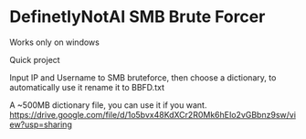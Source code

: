 # DefinetlyNotAI SMB Brute Forcer
Works only on windows

Quick project

Input IP and Username to SMB bruteforce, then choose a dictionary, to automatically use it rename it to BBFD.txt

A ~500MB dictionary file, you can use it if you want.
https://drive.google.com/file/d/1o5bvx48KdXCr2R0Mk6hEIo2vGBbnz9sw/view?usp=sharing
